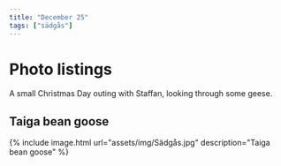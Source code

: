 ```yaml
---
title: "December 25"
tags: ["sädgås"]
---
```

# Photo listings
A small Christmas Day outing with Staffan, looking through some geese.

## Taiga bean goose
{% include image.html url="assets/img/Sädgås.jpg" description="Taiga bean goose" %}
